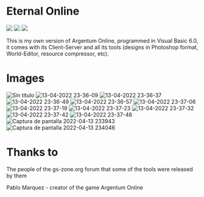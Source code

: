 # Eternal Online
<a target="_blank"><img src="https://img.shields.io/badge/Build%20for-Windows-43ca1f.svg"></img></a>
<a target="_blank"><img src="https://img.shields.io/badge/Made%20in-Visual%20Basic%206.0-e92727.svg"></img></a>
<a target="_blank"><img src="https://img.shields.io/badge/License-GNU%20General%20Public%20License%20v3.0-e98227.svg"></img></a>

This is my own version of Argentum Online, programmed in Visual Basic 6.0, it comes with its Client-Server and all its tools (designs in Photoshop format, World-Editor, resource compressor, etc).

# Images

![Sin título](https://user-images.githubusercontent.com/82490615/163302329-5d34da4c-bd9f-47b7-a2ef-2b006ee7d9e3.gif)
![13-04-2022 23-36-09](https://user-images.githubusercontent.com/82490615/163302912-ce263dde-954b-4d9f-90e9-699c1fcd203f.jpg)
![13-04-2022 23-36-37](https://user-images.githubusercontent.com/82490615/163302913-b76d0426-4c3d-4134-9c85-65cc39a4180f.jpg)
![13-04-2022 23-36-49](https://user-images.githubusercontent.com/82490615/163302914-e0999fa3-d0d7-4392-8aa7-229e5f38611e.jpg)
![13-04-2022 23-36-57](https://user-images.githubusercontent.com/82490615/163302916-21b0ff26-d412-4710-9e0b-20ac368774fa.jpg)
![13-04-2022 23-37-06](https://user-images.githubusercontent.com/82490615/163302917-ce34316e-35bb-448a-8193-db3bd9e34234.jpg)
![13-04-2022 23-37-19](https://user-images.githubusercontent.com/82490615/163302919-c656b1c7-c869-4d44-a8a2-3f54efdc2e20.jpg)
![13-04-2022 23-37-23](https://user-images.githubusercontent.com/82490615/163302920-fcbac881-f32a-4402-844e-cad837cd34bd.jpg)
![13-04-2022 23-37-32](https://user-images.githubusercontent.com/82490615/163302923-82153911-4465-431d-9e60-9385775159c6.jpg)
![13-04-2022 23-37-42](https://user-images.githubusercontent.com/82490615/163302924-350815e1-8236-433c-8c2f-5f22d2be2f51.jpg)
![13-04-2022 23-37-48](https://user-images.githubusercontent.com/82490615/163302925-9ca71cb8-2128-45c7-af93-2f5f0a676fd4.jpg)
![Captura de pantalla 2022-04-13 233943](https://user-images.githubusercontent.com/82490615/163303132-11d5fd41-1996-4d86-99c4-3b31847f7583.png)
![Captura de pantalla 2022-04-13 234046](https://user-images.githubusercontent.com/82490615/163303180-77967d39-7bfc-47aa-93fc-772eeb202e34.png)



# Thanks to
The people of the gs-zone.org forum that some of the tools were released by them

Pablo Marquez - creator of the game Argentum Online
